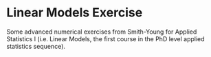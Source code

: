 # Linear Models Exercise
Some advanced numerical exercises from Smith-Young for Applied Statistics I (i.e. Linear Models, the first course in the PhD level applied statistics sequence).
